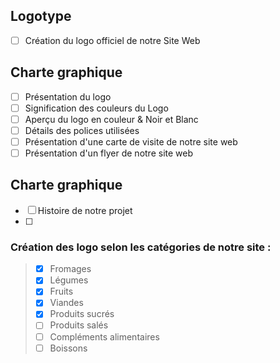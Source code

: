 ## Logotype
- [ ] Création du logo officiel de notre Site Web

## Charte graphique
- [ ] Présentation du logo
- [ ] Signification des couleurs du Logo
- [ ] Aperçu du logo en couleur & Noir et Blanc
- [ ] Détails des polices utilisées
- [ ] Présentation d'une carte de visite de notre site web
- [ ] Présentation d'un flyer de notre site web

## Charte graphique
- [ ] Histoire de notre projet
- [ ] 
### Création des logo selon les catégories de notre site :
> - [x] Fromages
> - [x] Légumes
> - [x] Fruits
> - [x] Viandes
> - [x] Produits sucrés
> - [ ] Produits salés
> - [ ] Compléments alimentaires
> - [ ] Boissons
